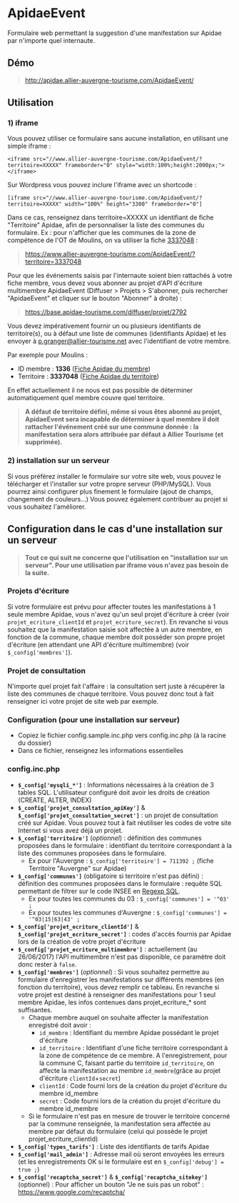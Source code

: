 # ApidaeEvent

Formulaire web permettant la suggestion d'une manifestation sur Apidae par n'importe quel internaute.

## Démo
>http://apidae.allier-auvergne-tourisme.com/ApidaeEvent/

## Utilisation
### 1) iframe
Vous pouvez utiliser ce formulaire sans aucune installation, en utilisant une simple iframe :
```
<iframe src="//www.allier-auvergne-tourisme.com/ApidaeEvent/?territoire=XXXXX" frameborder="0" style="width:100%;height:2000px;"></iframe>
```
Sur Wordpress vous pouvez inclure l'iframe avec un shortcode :
```
[iframe src="//www.allier-auvergne-tourisme.com/ApidaeEvent/?territoire=XXXXX" width="100%" height="3300" frameborder="0"]
```
Dans ce cas, renseignez dans territoire=XXXXX un identifiant de fiche "Territoire" Apidae, afin de personnaliser la liste des communes du formulaire.
Ex : pour n'afficher que les communes de la zone de compétence de l'OT de Moulins, on va utiliser la fiche [3337048](https://base.apidae-tourisme.com/consulter/objet-touristique/3337048) :

>https://www.allier-auvergne-tourisme.com/ApidaeEvent/?territoire=3337048

Pour que les événements saisis par l'internaute soient bien rattachés à votre fiche membre, vous devez vous abonner au projet d'API d'écriture multimembre ApidaeEvent (Diffuser > Projets > S'abonner, puis rechercher "ApidaeEvent" et cliquer sur le bouton "Abonner" à droite) :

>https://base.apidae-tourisme.com/diffuser/projet/2792

Vous devez impérativement fournir un ou plusieurs identifiants de territoire(s), ou à défaut une liste de communes (identifiants Apidae) et les envoyer à p.granger@allier-tourisme.net avec l'identifiant de votre membre.

Par exemple pour Moulins :

* ID membre : **1336** ([Fiche Apidae du membre](https://base.apidae-tourisme.com/administrer/membre-sitra/1336))
* Territoire : **3337048** ([Fiche Apidae du territoire](https://base.apidae-tourisme.com/consulter/objet-touristique/3337048))

En effet actuellement il ne nous est pas possible de déterminer automatiquement quel membre couvre quel territoire.
> **A défaut de territoire défini, même si vous êtes abonné au projet, ApidaeEvent sera incapable de déterminer à quel membre il doit rattacher l'événement créé sur une commune donnée : la manifestation sera alors attribuée par défaut à Allier Tourisme (et supprimée).**

### 2) installation sur un serveur
Si vous préférez installer le formulaire sur votre site web, vous pouvez le télécharger et l'installer sur votre propre serveur (PHP/MySQL).
Vous pourrez ainsi configurer plus finement le formulaire (ajout de champs, changement de couleurs...)
Vous pouvez également contribuer au projet si vous souhaitez l'améliorer.

## Configuration dans le cas d'une installation sur un serveur

> **Tout ce qui suit ne concerne que l'utilisation en "installation sur un serveur". Pour une utilisation par iframe vous n'avez pas besoin de la suite.**

### Projets d'écriture
Si votre formulaire est prévu pour affecter toutes les manifestations à 1 seule membre Apidae, vous n'avez qu'un seul projet d'écriture à créer (voir `projet_ecriture_clientId` et `projet_ecriture_secret`).
En revanche si vous souhaitez que la manifestation saisie soit affectée à un autre membre, en fonction de la commune, chaque membre doit posséder son propre projet d'écriture (en attendant une API d'écriture multimembre) (voir `$_config['membres']`).

### Projet de consultation
N'importe quel projet fait l'affaire : la consultation sert juste à récupérer la liste des communes de chaque territoire. Vous pouvez donc tout à fait renseigner ici votre projet de site web par exemple.

### Configuration (pour une installation sur serveur)
* Copiez le fichier config.sample.inc.php vers config.inc.php (à la racine du dossier)
* Dans ce fichier, renseignez les informations essentielles

### config.inc.php
* **`$_config['mysqli_*']`** : Informations nécessaires à la création de 3 tables SQL. L'utilisateur configuré doit avoir les droits de création (CREATE, ALTER, INDEX)
* **`$_config['projet_consultation_apiKey']`** & **`$_config['projet_consultation_secret']`** : un projet de consultation créé sur Apidae. Vous pouvez tout à fait réutiliser les codes de votre site Internet si vous avez déjà un projet.
* **`$_config['territoire']`** (*optionnel*) : définition des communes proposées dans le formulaire : identifiant du territoire correspondant à la liste des communes proposées dans le formulaire.
	* Ex pour l'Auvergne : `$_config['territoire'] = 711392 ;` (fiche Territoire "Auvergne" sur Apidae)
* **`$_config['communes']`** (obligatoire si territoire n'est pas défini) : définition des communes proposées dans le formulaire : requête SQL permettant de filtrer sur le code INSEE en [Regexp SQL](http://www.tutorialspoint.com/mysql/mysql-regexps.htm).
	* Ex pour toutes les communes du 03 : `$_config['communes'] = '^03' ;`
	* Ex pour toutes les communes d'Auvergne : `$_config['communes'] = '^03|15|63|43' ;`
* **`$_config['projet_ecriture_clientId']`** & **`$_config['projet_ecriture_secret']`** : codes d'accès fournis par Apidae lors de la création de votre projet d'écriture
* **`$_config['projet_ecriture_multimembre']`** : actuellement (au 26/06/2017) l'API multimembre n'est pas disponible, ce paramètre doit donc rester à `false`.
* **`$_config['membres']`** (*optionnel*) : Si vous souhaitez permettre au formulaire d'enregistrer les manifestations sur différents membres (en fonction du territoire), vous devez remplir ce tableau. En revanche si votre projet est destiné à renseigner des manifestations pour 1 seul membre Apidae, les infos contenues dans projet_ecriture_* sont suffisantes.
	* Chaque membre auquel on souhaite affecter la manifestation enregistré doit avoir :
		* `id_membre` : Identifiant du membre Apidae possédant le projet d'écriture
		* `id_territoire` : Identifiant d'une fiche territoire correspondant à la zone de compétence de ce membre. A l'enregistrement, pour la commune C, faisant partie du territoire `id_territoire`, on affecte la manifestation au membre `id_membre`(grâce au projet d'écriture `clientId`+`secret`)
		* `clientId` : Code fourni lors de la création du projet d'écriture du membre id_membre
		* `secret` : Code fourni lors de la création du projet d'écriture du membre id_membre
	* Si le formulaire n'est pas en mesure de trouver le territoire concerné par la commune renseignée, la manifestation sera affectée au membre par défaut du formulaire (celui qui possède le projet projet_ecriture_clientId)
* **`$_config['types_tarifs']`** : Liste des identifiants de tarifs Apidae
* **`$_config['mail_admin']`** : Adresse mail où seront envoyées les erreurs (et les enregistrements OK si le formulaire est en `$_config['debug'] = true ;`)
* **`$_config['recaptcha_secret']`** & **`$_config['recaptcha_sitekey']`** (optionnel) : Pour afficher un bouton "Je ne suis pas un robot" : https://www.google.com/recaptcha/
